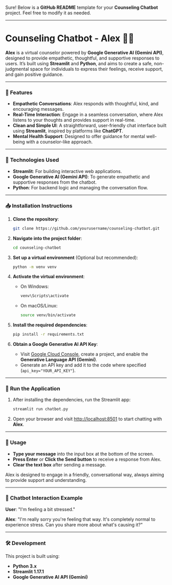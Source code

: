 Sure! Below is a **GitHub README** template for your **Counseling Chatbot** project. Feel free to modify it as needed.

---

# **Counseling Chatbot - Alex** 🧠💬

**Alex** is a virtual counselor powered by **Google Generative AI (Gemini API)**, designed to provide empathetic, thoughtful, and supportive responses to users. It’s built using **Streamlit** and **Python**, and aims to create a safe, non-judgmental space for individuals to express their feelings, receive support, and gain positive guidance.

---

### 🚀 **Features**

- **Empathetic Conversations**: Alex responds with thoughtful, kind, and encouraging messages.
- **Real-Time Interaction**: Engage in a seamless conversation, where Alex listens to your thoughts and provides support in real-time.
- **Clean and Simple UI**: A straightforward, user-friendly chat interface built using **Streamlit**, inspired by platforms like **ChatGPT**.
- **Mental Health Support**: Designed to offer guidance for mental well-being with a counselor-like approach.

---

### 🔧 **Technologies Used**

- **Streamlit**: For building interactive web applications.
- **Google Generative AI (Gemini API)**: To generate empathetic and supportive responses from the chatbot.
- **Python**: For backend logic and managing the conversation flow.

---

### 📥 **Installation Instructions**

1. **Clone the repository**:
   ```bash
   git clone https://github.com/yourusername/counseling-chatbot.git
   ```

2. **Navigate into the project folder**:
   ```bash
   cd counseling-chatbot
   ```

3. **Set up a virtual environment** (Optional but recommended):
   ```bash
   python -m venv venv
   ```

4. **Activate the virtual environment**:
   - On Windows:
     ```bash
     venv\Scripts\activate
     ```
   - On macOS/Linux:
     ```bash
     source venv/bin/activate
     ```

5. **Install the required dependencies**:
   ```bash
   pip install -r requirements.txt
   ```

6. **Obtain a Google Generative AI API Key**:
   - Visit [Google Cloud Console](https://console.cloud.google.com/), create a project, and enable the **Generative Language API (Gemini)**.
   - Generate an API key and add it to the code where specified (`api_key="YOUR_API_KEY"`).

---

### 🚀 **Run the Application**

1. After installing the dependencies, run the Streamlit app:
   ```bash
   streamlit run chatbot.py
   ```

2. Open your browser and visit [http://localhost:8501](http://localhost:8501) to start chatting with **Alex**.

---

### 💬 **Usage**

- **Type your message** into the input box at the bottom of the screen.
- **Press Enter** or **Click the Send button** to receive a response from Alex.
- **Clear the text box** after sending a message.

Alex is designed to engage in a friendly, conversational way, always aiming to provide support and understanding.

---

### 🤖 **Chatbot Interaction Example**

**User**: "I'm feeling a bit stressed."

**Alex**: "I'm really sorry you're feeling that way. It's completely normal to experience stress. Can you share more about what's causing it?"

---

### 🛠 **Development**

This project is built using:

- **Python 3.x**
- **Streamlit 1.17.1**
- **Google Generative AI API (Gemini)**
